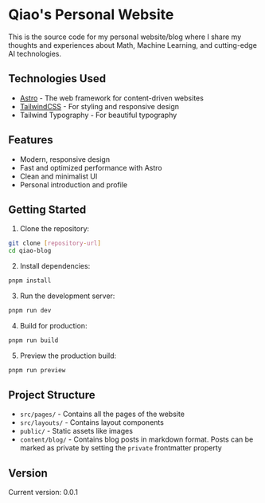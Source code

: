 # Qiao's Personal Website

This is the source code for my personal website/blog where I share my thoughts and experiences about Math, Machine Learning, and cutting-edge AI technologies.

## Technologies Used

- [Astro](https://astro.build/) - The web framework for content-driven websites
- [TailwindCSS](https://tailwindcss.com/) - For styling and responsive design
- Tailwind Typography - For beautiful typography

## Features

- Modern, responsive design
- Fast and optimized performance with Astro
- Clean and minimalist UI
- Personal introduction and profile

## Getting Started

1. Clone the repository:
```bash
git clone [repository-url]
cd qiao-blog
```

2. Install dependencies:
```bash
pnpm install
```

3. Run the development server:
```bash
pnpm run dev
```

4. Build for production:
```bash
pnpm run build
```

5. Preview the production build:
```bash
pnpm run preview
```

## Project Structure

- `src/pages/` - Contains all the pages of the website
- `src/layouts/` - Contains layout components
- `public/` - Static assets like images
- `content/blog/` - Contains blog posts in markdown format. Posts can be marked as private by setting the `private` frontmatter property

## Version

Current version: 0.0.1